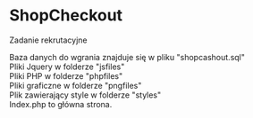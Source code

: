# ShopCheckout
Zadanie rekrutacyjne


Baza danych do wgrania znajduje się w pliku "shopcashout.sql"\
Pliki Jquery w folderze "jsfiles"\
Pliki PHP w folderze "phpfiles"\
Pliki graficzne w folderze "pngfiles"\
Plik zawierający style w folderze "styles"\
Index.php to główna strona.
